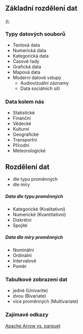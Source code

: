 ## Základní rozdělení dat

[←](../Readme.md)

### Typy datových souborů

 - Textová data
 - Numerická data
 - Kategorická data
 - Časové řady
 - Grafická data
 - Mapová data
 - Moderní datové vstupy
	 -  Audiovizuální záznamy
	 -  Data sociálních sítí

### Data kolem nás

-   Statistické
-   Finanční
-   Vědecké
-   Kulturní
-   Geografické
-   Transportní
-   Přírodní
-   Meteorologické

## Rozdělení dat

  - dle typu proměnných
  - dle míry

##### Data dle typu proměnných

-   Kategorické (Kvalitativní)
-   Numerické (Kvantitativní)
-   Diskrétní
-   Spojité

##### Data dle míry proměnných

-   Nominální
-   Ordinální
-   Intervalové
-   Poměr




### Tabulkové zobrazení dat

-   jedné (Univarite)
-   dvou (Bivariate)
-   více proměnných (Multivariate)


### Zajímavé odkazy

[Apache Arrow vs. parquet](http://dbmsmusings.blogspot.com/2017/10/apache-arrow-vs-parquet-and-orc-do-we.html)

```python

```
